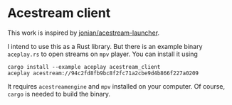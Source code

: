 # Acestream client

This work is inspired by [jonian/acestream-launcher](https://github.com/jonian/acestream-launcher).

I intend to use this as a Rust library. But there is an example binary `aceplay.rs` to open streams on `mpv` player. You can install it using

    cargo install --example aceplay acestream_client
    aceplay acestream://94c2fd8fb9bc8f2fc71a2cbe9d4b866f227a0209

It requires `acestreamengine` and `mpv` installed on your computer. Of course, `cargo` is needed to build the binary.
